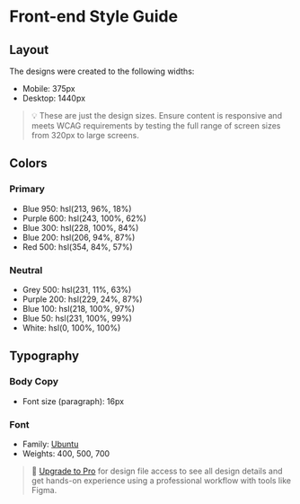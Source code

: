 # Front-end Style Guide

## Layout

The designs were created to the following widths:

- Mobile: 375px
- Desktop: 1440px


> 💡 These are just the design sizes. Ensure content is responsive and meets WCAG requirements by testing the full range of screen sizes from 320px to large screens.

## Colors

### Primary

- Blue 950: hsl(213, 96%, 18%)
- Purple 600: hsl(243, 100%, 62%)
- Blue 300: hsl(228, 100%, 84%)
- Blue 200: hsl(206, 94%, 87%)
- Red 500: hsl(354, 84%, 57%)

### Neutral

- Grey 500: hsl(231, 11%, 63%)
- Purple 200: hsl(229, 24%, 87%)
- Blue 100: hsl(218, 100%, 97%)
- Blue 50: hsl(231, 100%, 99%)
- White: hsl(0, 100%, 100%)

## Typography

### Body Copy

- Font size (paragraph): 16px

### Font

- Family: [Ubuntu](https://fonts.google.com/specimen/Ubuntu)
- Weights: 400, 500, 700

> 💎 [Upgrade to Pro](https://www.frontendmentor.io/pro?ref=style-guide) for design file access to see all design details and get hands-on experience using a professional workflow with tools like Figma.
